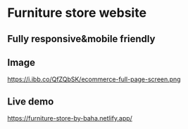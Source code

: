 # Furniture store website

## Fully responsive&mobile friendly

## Image
https://i.ibb.co/QfZQbSK/ecommerce-full-page-screen.png


## Live demo
https://furniture-store-by-baha.netlify.app/
